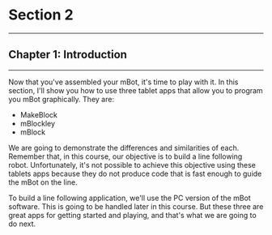 # Section 2

---

## Chapter 1: Introduction

---

Now that you've assembled your mBot, it's time to play with it. In this section, I'll show you how to use three tablet apps that allow you to program you mBot graphically. They are:

* MakeBlock
* mBlockley
* mBlock

We are going to demonstrate the differences and similarities of each. Remember that, in this course, our objective is to build a line following robot. Unfortunately, it's not possible to achieve this objective using these tablets apps because they do not produce code that is fast enough to guide the mBot on the line.

To build a line following application, we'll use the PC version of the mBot software. This is going to be handled later in this course. But these three are great apps for getting started and playing, and that's what we are going to do next.

